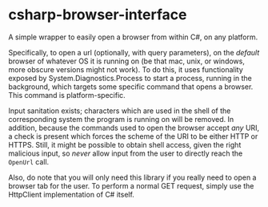 # csharp-browser-interface
A simple wrapper to easily open a browser from within C#, on any platform.

Specifically, to open a url (optionally, with query parameters), on the *default* browser of whatever OS it is running on (be that mac, unix, or windows, more obscure versions might not work). To do this, it uses functionality exposed by System.Diagnostics.Process to start a process, running in the background, which targets some specific command that opens a browser. This command is platform-specific.

Input sanitation exists; characters which are used in the shell of the corresponding system the program is running on will be removed. In addition, because the commands used to open the browser accept *any* URI, a check is present which forces the scheme of the URI to be either HTTP or HTTPS. Still, it might be possible to obtain shell access, given the right malicious input, so *never* allow input from the user to directly reach the `OpenUrl` call.

Also, do note that you will only need this library if you really need to open a browser tab for the user. To perform a normal GET request, simply use the HttpClient implementation of C# itself.
